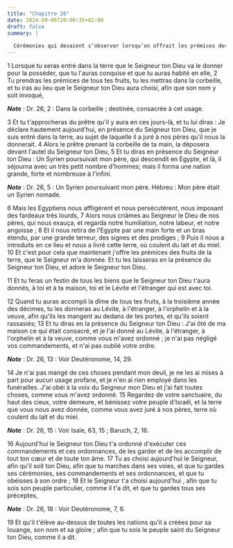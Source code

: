 ```yaml
---
title: "Chapitre 26"
date: 2024-09-06T20:00:35+02:00
draft: false
summary: |
  
  Cérémonies qui devaient s’observer lorsqu’on offrait les prémices des fruits.
---
```



1 Lorsque tu seras entré dans la terre que le Seigneur ton Dieu va le donner pour la posséder, que tu l'auras conquise et que tu auras habité en elle, 2 Tu prendras les prémices de tous tes fruits, tu les mettras dans la corbeille, et tu iras au lieu que le Seigneur ton Dieu aura choisi, afin que son nom y soit invoqué,

***Note*** :  Dr. 26, 2 : Dans la corbeille ; destinée, consacrée à cet usage.

3 Et tu t'approcheras du prêtre qu'il y aura en ces jours-là, et tu lui diras : Je déclare hautement aujourd'hui, en présence du Seigneur ton Dieu, que je suis entré dans la terre, au sujet de laquelle il a juré à nos pères qu'il nous la donnerait. 4 Alors le prêtre prenant la corbeille de ta main, la déposera devant l'autel du Seigneur ton Dieu, 5 Et tu diras en présence du Seigneur ton Dieu : Un Syrien poursuivait mon père, qui descendit en Egypte, et là, il séjourna avec un très petit nombre d'hommes; mais il forma une nation grande, forte et nombreuse à l'infini.

***Note*** :  Dr. 26, 5 : Un Syrien poursuivant mon père. Hébreu : Mon père était un Syrien nomade.

6 Mais les Egyptiens nous affligèrent et nous persécutèrent, nous imposant des fardeaux très lourds, 7 Alors nous criâmes au Seigneur le Dieu de nos pères, qui nous exauça, et regarda notre humiliation, notre labeur, et notre angoisse ; 8 Et il nous retira de l'Egypte par une main forte et un bras étendu, par une grande terreur, des signes et des prodiges ; 9 Puis il nous a introduits en ce lieu et nous a livré cette terre, où coulent du lait et du miel. 10 Et c'est pour cela que maintenant j'offre les prémices des fruits de la terre, que le Seigneur m'a donnée. Et tu les laisseras en la présence du Seigneur ton Dieu, et adore le Seigneur ton Dieu.


11 Et tu feras un festin de tous les biens que le Seigneur ton Dieu t'aura donnés, à toi et à ta maison, toi et le Lévite et l'étranger qui est avec toi.


12 Quand tu auras accompli la dîme de tous tes fruits, à la troisième année des décimes, tu les donneras au Lévite, à l'étranger, à l'orphelin et à la veuve, afin qu'ils les mangent au dedans de tes portes, et qu'ils soient rassasiés; 13 Et tu diras en la présence du Seigneur ton Dieu : J'ai ôté de ma maison ce qui était consacré, et je l'ai donné au Lévite, à l'étranger, à l'orphelin et à la veuve, comme vous m'avez ordonné ; je n'ai pas négligé vos commandements, et n'ai pas oublié votre ordre.

***Note*** :  Dr. 26, 13 : Voir Deutéronome, 14, 29.

14 Je n'ai pas mangé de ces choses pendant mon deuil, je ne les ai mises à part pour aucun usage profane, et je n'en ai rien employé dans les funérailles. J'ai obéi à la voix du Seigneur mon Dieu et j'ai fait toutes choses, comme vous m'avez ordonné. 15 Regardez de votre sanctuaire, du haut des cieux, votre demeure, et bénissez votre peuple d'Israël, et la terre que vous nous avez donnée, comme vous avez juré à nos pères, terre où coulent du lait et du miel.

***Note*** :  Dr. 26, 15 : Voir Isaïe, 63, 15 ; Baruch, 2, 16.


16 Aujourd'hui le Seigneur ton Dieu t'a ordonné d'exécuter ces commandements et ces ordonnances, de les garder et de les accomplir de tout ton cœur et de toute ton âme. 17 Tu as choisi aujourd'hui le Seigneur, afin qu'il soit ton Dieu, afin que tu marches dans ses voies, et que tu gardes ses cérémonies, ses commandements et ses ordonnances, et que tu obéisses à son ordre ; 18 Et le Seigneur t'a choisi aujourd'hui , afin que tu sois son peuple particulier, comme il t'a dit, et que tu gardes tous ses préceptes,

***Note*** :  Dr. 26, 18 : Voir Deutéronome, 7, 6.

19 Et qu'il t'élève au-dessus de toutes les nations qu'il a créées pour sa louange, son nom et sa gloire ; afin que tu sois le peuple saint du Seigneur ton Dieu, comme il a dit.

